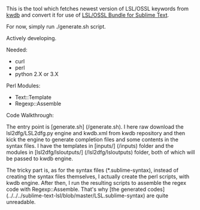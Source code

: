 This is the tool which fetches newest version of LSL/OSSL keywords from [kwdb](https://github.com/Sei-Lisa/kwdb) and convert it for use of [LSL/OSSL Bundle for Sublime Text](https://github.com/Makopo/sublime-text-lsl).

For now, simply run ./generate.sh script.

Actively developing.

Needed:

* curl
* perl
* python 2.X or 3.X

Perl Modules:

* Text::Template
* Regexp::Assemble

Code Walkthrough:

The entry point is [generate.sh] (/generate.sh). I here raw download the lsl2dfg/LSL2dfg.py engine and kwdb.xml from kwdb repository and then kick the engine to generate completion files and some contents in the syntax files. I have the templates in [inputs/] (/inputs) folder and the modules in [lsl2dfg/lsloutputs/] (/lsl2dfg/lsloutputs) folder, both of which will be passed to kwdb engine.

The tricky part is, as for the syntax files (\*.sublime-syntax), instead of creating the syntax files themselves, I actually create the perl scripts, with kwdb engine. After then, I run the resulting scripts to assemble the regex code with Regexp::Assemble. That's why [the generated codes] (../../../sublime-text-lsl/blob/master/LSL.sublime-syntax) are quite unreadable.
